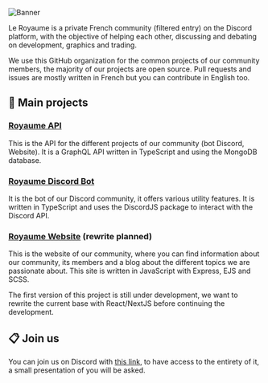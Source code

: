 ![Banner](https://cdn.discordapp.com/attachments/975780913013227630/993955148042870884/1623787435517.png)

Le Royaume is a private French community (filtered entry) on the Discord platform, with the objective of helping each other, discussing and debating on development, graphics and trading. 

We use this GitHub organization for the common projects of our community members, the majority of our projects are open source. Pull requests and issues are mostly written in French but you can contribute in English too.

## 🔩 Main projects
### [Royaume API](https://github.com/Virtual-Royaume/Royaume-API)
This is the API for the different projects of our community (bot Discord, Website). It is a GraphQL API written in TypeScript and using the MongoDB database.

### [Royaume Discord Bot](https://github.com/Virtual-Royaume/Royaume-Discord-Bot)
It is the bot of our Discord community, it offers various utility features. It is written in TypeScript and uses the DiscordJS package to interact with the Discord API.

### [Royaume Website](https://github.com/Virtual-Royaume/Royaume-Website) (rewrite planned)
This is the website of our community, where you can find information about our community, its members and a blog about the different topics we are passionate about. This site is written in JavaScript with Express, EJS and SCSS.

The first version of this project is still under development, we want to rewrite the current base with React/NextJS before continuing the development.

## 📋 Join us
You can join us on Discord with [this link](https://royaume.world/discord), to have access to the entirety of it, a small presentation of you will be asked.
